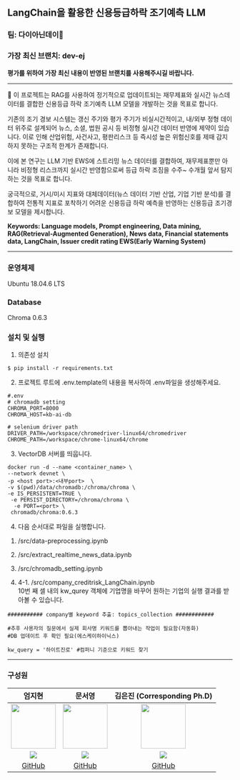 ## LangChain을 활용한 신용등급하락 조기예측 LLM

### **팀: 다이아닌데이🌻** 

### **가장 최신 브랜치: dev-ej**
**평가를 위하여 가장 최신 내용이 반영된 브랜치를 사용해주시길 바랍니다.**

---

🚀 이 프로젝트는 RAG를 사용하여 정기적으로 업데이트되는 재무제표와 실시간 뉴스데이터를 결합한 신용등급 하락 조기예측  LLM  모델을  개발하는  것을  목표로 합니다.

기존의  조기 경보 시스템는 갱신 주기와 평가 주기가 비실시간적이고, 내/외부 정형 데이터  위주로 설계되어 뉴스, 소셜, 법원 공시 등 비정형 실시간 데이터 반영에 제약이 있습니다. 이로 인해 산업위험, 사건사고, 평판리스크 등 즉시성 높은 위험신호를 제때 감지하지 못하는 구조적 한계가 존재합니다.

이에 본 연구는 LLM 기반 EWS에 스트리밍 뉴스 데이터를 결합하여, 재무제표뿐만 아니라 비정형 리스크까지 실시간 반영함으로써 등급 하락  조짐을  수주~ 수개월 앞서 탐지하는 것을 목표로 합니다.

궁극적으로, 거시/미시 지표와 대체데이터(뉴스 데이터 기반 산업, 기업 기반 분석)를 결합하여 전통적  지표로  포착하기  어려운  신용등급 하락 예측을 반영하는 신용등급 조기경보 모델을 제시합니다.

 **Keywords: Language models, Prompt engineering, Data mining, RAG(Retrieval-Augmented 
Generation), News data, Financial statements data, LangChain, Issuer credit rating EWS(Early 
Warning System)**

---
### 운영체제
Ubuntu 18.04.6 LTS  
### Database
Chroma 0.6.3  
### 설치 및 실행
1. 의존성 설치
```
$ pip install -r requirements.txt
```  

2. 프로젝트 루트에 .env.template의 내용을 복사하여 .env파일을 생성해주세요.
```
#.env
# chromadb setting
CHROMA_PORT=8000
CHROMA_HOST=kb-ai-db

# selenium driver path
DRIVER_PATH=/workspace/chromedriver-linux64/chromedriver
CHROME_PATH=/workspace/chrome-linux64/chrome
```
   
3. VectorDB 서버를 띄웁니다.
```
docker run -d --name <container_name> \
--network devnet \
-p <host port>:<내부port>  \ 
-v $(pwd)/data/chromadb:/chroma/chroma \ 
-e IS_PERSISTENT=TRUE \
 -e PERSIST_DIRECTORY=/chroma/chroma \
  -e PORT=<port> \
 chromadb/chroma:0.6.3
```
4. 다음 순서대로 파일을 실행합니다.
1) /src/data-preprocessing.ipynb
2) /src/extract_realtime_news_data.ipynb
3) /src/chromadb_setting.ipynb

4)  4-1. /src/company_creditrisk_LangChain.ipynb  
10번 째 셀 내의 kw_qurey 객체에 기업명을 바꾸어 원하는 기업의 실행 결과를 받아볼 수 있습니다.
  ```
  ########### company별 keyword 추출: topics_collection ############

  #추후 사용자의 질문에서 실제 회사명 키워드를 뽑아내는 작업이 필요함(자동화)
  #DB 업데이트 후 확인 필요(에스케이하이닉스)
  
  kw_query = '하이트진로' #컴퍼니 기준으로 키워드 찾기

  ```
  
  

---
### 구성원
| **엄지현** | **문서영** | **김은진 (Corresponding Ph.D)** | 
|:---:|:---:|:---:|
| <img src="https://avatars.githubusercontent.com/u/135002121?v=4" width="100" height="100"> | <img src="https://github.com/urielmun.png" width="100" height="100"> | <img src="https://github.com/gracetrue.png" width="100" height="100"> |
| <a href="mailto:luminous037@gmail.com"><img src="https://img.shields.io/badge/EMAIL-F0F0F0?style=flat-square&logo=Gmail&logoColor=orange&link=mailto:luminous037@gmail.com"/></a> | <a href="mailto:yungum0531@gmail.com"><img src="https://img.shields.io/badge/EMAIL-F0F0F0?style=flat-square&logo=Gmail&logoColor=orange&link=mailto:yungum0531@gmail.com"/></a> | <a href="mailto:dw0815@chungbuk.ac.kr"><img src="https://img.shields.io/badge/EMAIL-F0F0F0?style=flat-square&logo=Gmail&logoColor=orange&link=mailto:dw0815@chungbuk.ac.kr"/></a> |
| <a href="https://github.com/luminous037">GitHub</a> | <a href="https://github.com/urielmun">GitHub</a> | <a href="https://github.com/gracetrue">GitHub</a> |
